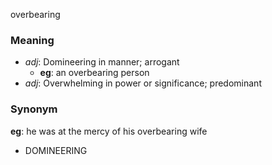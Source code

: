 overbearing
### Meaning
+ _adj_: Domineering in manner; arrogant
    + __eg__: an overbearing person
+ _adj_: Overwhelming in power or significance; predominant

### Synonym

__eg__: he was at the mercy of his overbearing wife

+ DOMINEERING


